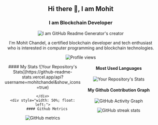 

<div id="header" align="center">

## Hi there 👋, I am Mohit
### I am Blockchain Developer
![I am GitHub Readme Generator's creator](https://media4.giphy.com/media/6Jnbt9rItVcqQRl7ae/giphy.gif)

I'm Mohit Chandel, a certified blockchain developer and tech enthusiast who is interested in computer programming and blockchain technologies. 

![Profile views](https://gpvc.arturio.dev/mohitchandel)  
<div>
    <div style="width: 50%; float: left;">
    #### My Stats
![Your Repository's Stats](https://github-readme-stats.vercel.app/api?username=mohitchandel&show_icons=true)
    
    </div>
    <div style="width: 50%; float: left;">
        #### Github Metrics
![GitHub metrics](https://metrics.lecoq.io/mohitchandel) 
    </div>
</div>

#### Most Used Languages
![Your Repository's Stats](https://github-readme-stats.vercel.app/api/top-langs/?username=mohitchandel&theme=blue-green)
#### My Github Contribution Graph
![GitHub Activity Graph](https://activity-graph.herokuapp.com/graph?username=mohitchandel)  
 

![GitHub streak stats](https://github-readme-streak-stats.herokuapp.com/?user=mohitchandel) 

</div>
